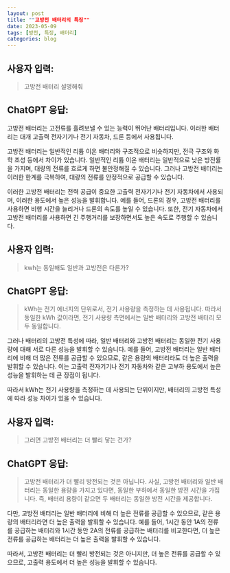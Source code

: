```yaml
---
layout: post
title: ""고방전 배터리의 특징""
date: 2023-05-09
tags: [방전, 특징, 배터리]
categories: blog
---
```


## 사용자 입력:
> 고방전 배터리 설명해줘

## ChatGPT 응답:
> 

고방전 배터리는 고전류를 흘려보낼 수 있는 능력이 뛰어난 배터리입니다. 이러한 배터리는 대개 고출력 전자기기나 전기 자동차, 드론 등에서 사용됩니다. 

고방전 배터리는 일반적인 리튬 이온 배터리와 구조적으로 비슷하지만, 전극 구조와 화학 조성 등에서 차이가 있습니다. 일반적인 리튬 이온 배터리는 일반적으로 낮은 방전률을 가지며, 대량의 전류를 흐르게 하면 불안정해질 수 있습니다. 그러나 고방전 배터리는 이러한 한계를 극복하여, 대량의 전류를 안정적으로 공급할 수 있습니다.

이러한 고방전 배터리는 전력 공급이 중요한 고출력 전자기기나 전기 자동차에서 사용되며, 이러한 용도에서 높은 성능을 발휘합니다. 예를 들어, 드론의 경우, 고방전 배터리를 사용하면 비행 시간을 늘리거나 드론의 속도를 높일 수 있습니다. 또한, 전기 자동차에서 고방전 배터리를 사용하면 긴 주행거리를 보장하면서도 높은 속도로 주행할 수 있습니다.

## 사용자 입력:
> kwh는 동일해도 일반과 고방전은 다른가?

## ChatGPT 응답:
> kWh는 전기 에너지의 단위로서, 전기 사용량을 측정하는 데 사용됩니다. 따라서 동일한 kWh 값이라면, 전기 사용량 측면에서는 일반 배터리와 고방전 배터리 모두 동일합니다.

그러나 배터리의 고방전 특성에 따라, 일반 배터리와 고방전 배터리는 동일한 전기 사용량에 대해 서로 다른 성능을 발휘할 수 있습니다. 예를 들어, 고방전 배터리는 일반 배터리에 비해 더 많은 전류를 공급할 수 있으므로, 같은 용량의 배터리라도 더 높은 출력을 발휘할 수 있습니다. 이는 고출력 전자기기나 전기 자동차와 같은 고부하 용도에서 높은 성능을 발휘하는 데 큰 장점이 됩니다.

따라서 kWh는 전기 사용량을 측정하는 데 사용되는 단위이지만, 배터리의 고방전 특성에 따라 성능 차이가 있을 수 있습니다.

## 사용자 입력:
> 그러면 고방전 배터리는 더 빨리 닿는 건가?

## ChatGPT 응답:
> 고방전 배터리가 더 빨리 방전되는 것은 아닙니다. 사실, 고방전 배터리와 일반 배터리는 동일한 용량을 가지고 있다면, 동일한 부하에서 동일한 방전 시간을 가집니다. 즉, 배터리 용량이 같으면 두 배터리는 동일한 방전 시간을 제공합니다.

다만, 고방전 배터리는 일반 배터리에 비해 더 높은 전류를 공급할 수 있으므로, 같은 용량의 배터리라면 더 높은 출력을 발휘할 수 있습니다. 예를 들어, 1시간 동안 1A의 전류를 공급하는 배터리와 1시간 동안 2A의 전류를 공급하는 배터리를 비교한다면, 더 높은 전류를 공급하는 배터리는 더 높은 출력을 발휘할 수 있습니다.

따라서, 고방전 배터리는 더 빨리 방전되는 것은 아니지만, 더 높은 전류를 공급할 수 있으므로, 고출력 용도에서 더 높은 성능을 발휘할 수 있습니다.


